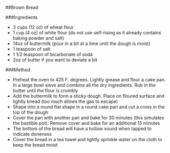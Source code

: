 ##Brown Bread

###Ingredients
- 3 cups (12 oz) of wheat flour
- 1 cup (4 oz) of white flour (do not use self-rising as it already contains baking powder and salt)
- 14oz of buttermilk (pour in a bit at a time until the dough is moist)
- 1 teaspoon of salt
- 1 1/2 teaspoon of bicarbonate of soda
- 2oz of butter if you want to deviate a bit

###Method
- Preheat the oven to 425 F. degrees.  Lightly grease and flour a cake pan.  In a large bowl sieve and combine all the dry ingredients. Rub in the butter until the flour is crumbly
- Add the buttermilk to form a sticky dough.  Place on floured surface and lightly knead (too much allows the gas to escape)
- Shape into a round flat shape in a round cake pan and cut a cross in the top of the dough
- Cover the pan with another pan and bake for 30 minutes (this simulates the bastible pot).  Remove cover and bake for an additional 15 minutes
- The bottom of the bread will have a hollow sound when tapped to indicate doneness
- Cover the bread in a tea towel and lightly sprinkle water on the cloth to keep the bread moist
